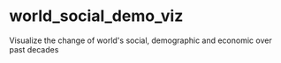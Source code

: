 # world_social_demo_viz

Visualize the change of world's social, demographic and economic over past decades

